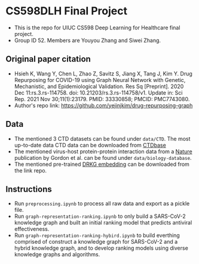 # CS598DLH Final Project
- This is the repo for UIUC CS598 Deep Learning for Healthcare final project. 
- Group ID 52. Members are Youyou Zhang and Siwei Zhang.

## Original paper citation
- Hsieh K, Wang Y, Chen L, Zhao Z, Savitz S, Jiang X, Tang J, Kim Y. Drug Repurposing for COVID-19 using Graph Neural Network with Genetic, Mechanistic, and Epidemiological Validation. Res Sq [Preprint]. 2020 Dec 11:rs.3.rs-114758. doi: 10.21203/rs.3.rs-114758/v1. Update in: Sci Rep. 2021 Nov 30;11(1):23179. PMID: 33330858; PMCID: PMC7743080.
- Author's repo link: https://github.com/yejinjkim/drug-repurposing-graph 

## Data
- The mentioned 3 CTD datasets can be found under `data/CTD`. The most up-to-date data CTD data can be downloaded from [CTDbase](http://ctdbase.org/detail.go?type=disease&acc=MESH%3AD000086382)
- The mentioned virus-host protein-protein interaction data from a [Nature](https://www.nature.com/articles/s41586-020-2286-9#Sec36) publication by Gordon et al. can be found under `data/biology-database`.
- The mentioned pre-trained [DRKG embedding](https://github.com/gnn4dr/DRKG) can be downloaded from the link repo.

## Instructions
- Run `preprocessing.ipynb` to process all raw data and export as a pickle file.
- Run `graph-representation-ranking.ipynb` to only build a SARS-CoV-2 knowledge graph and built an initial ranking model that predicts antiviral effectiveness.
- Run `graph-representation-ranking-hybird.ipynb` to build everthing comprised of construct a knowledge graph for SARS-CoV-2 and a hybrid knowledge graph, and to develop ranking models using diverse knowledge graphs and algorithms.
